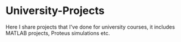 # University-Projects
Here I share projects that I've done for university courses, it includes MATLAB projects, Proteus simulations etc.
